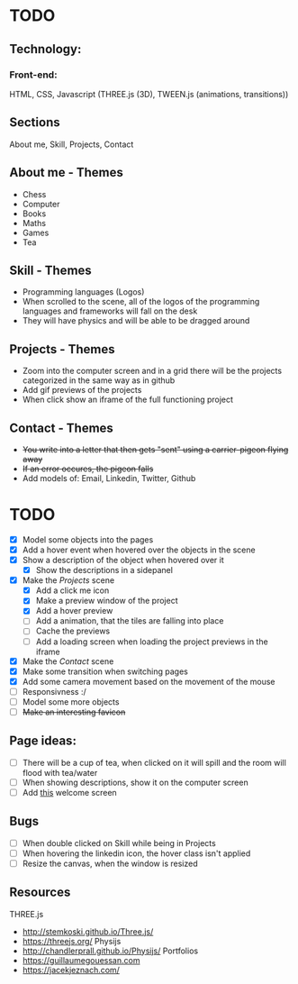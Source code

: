 # TODO

## Technology:
### Front-end:
HTML, CSS, Javascript (THREE.js (3D), TWEEN.js (animations, transitions))

## Sections
About me, Skill, Projects, Contact

## About me - Themes
- Chess
- Computer
- Books
- Maths
- Games
- Tea

## Skill - Themes
- Programming languages (Logos)
- When scrolled to the scene, all of the logos of the programming languages and frameworks will fall on the desk
- They will have physics and will be able to be dragged around

## Projects - Themes
- Zoom into the computer screen and in a grid there will be the projects categorized in the same way as in github
- Add gif previews of the projects
- When click show an iframe of the full functioning project

## Contact - Themes
- ~~You write into a letter that then gets "sent" using a carrier-pigeon flying away~~
- ~~If an error occures, the pigeon falls~~
- Add models of: Email, Linkedin, Twitter, Github

# TODO
- [x] Model some objects into the pages
- [x] Add a hover event when hovered over the objects in the scene
- [x] Show a description of the object when hovered over it
	- [x] Show the descriptions in a sidepanel
- [x] Make the *Projects* scene
	- [x] Add a click me icon
	- [x] Make a preview window of the project
	- [x] Add a hover preview
	- [ ] Add a animation, that the tiles are falling into place
	- [ ] Cache the previews
	- [ ] Add a loading screen when loading the project previews in the iframe
- [x] Make the *Contact* scene
- [x] Make some transition when switching pages
- [x] Add some camera movement based on the movement of the mouse
- [ ] Responsivness :/
- [ ] Model some more objects
- [ ] ~~Make an interesting favicon~~

## Page ideas:
- [ ] There will be a cup of tea, when clicked on it will spill and the room will flood with tea/water
- [ ] When showing descriptions, show it on the computer screen
- [ ] Add [this](https://raw.githack.com/ItsOKayCZ/Web/master/2020/Steering%20behavior/index.html) welcome screen

## Bugs
- [ ] When double clicked on Skill while being in Projects
- [ ] When hovering the linkedin icon, the hover class isn't applied
- [ ] Resize the canvas, when the window is resized

## Resources
THREE.js
- http://stemkoski.github.io/Three.js/
- https://threejs.org/
Physijs
- http://chandlerprall.github.io/Physijs/
Portfolios
- https://guillaumegouessan.com
- https://jacekjeznach.com/
